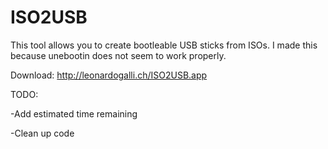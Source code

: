 ISO2USB
=======

This tool allows you to create bootleable USB sticks from ISOs. I made this because unebootin does not seem to work properly.

Download: http://leonardogalli.ch/ISO2USB.app

TODO:

-Add estimated time remaining

-Clean up code
